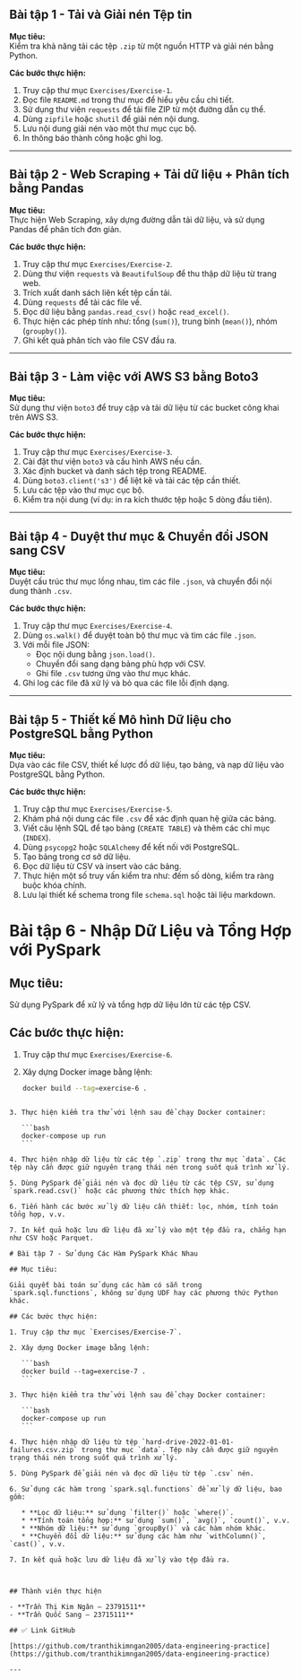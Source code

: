 
## Bài tập 1 - Tải và Giải nén Tệp tin

**Mục tiêu:**  
Kiểm tra khả năng tải các tệp `.zip` từ một nguồn HTTP và giải nén bằng Python.

**Các bước thực hiện:**
1. Truy cập thư mục `Exercises/Exercise-1`.
2. Đọc file `README.md` trong thư mục để hiểu yêu cầu chi tiết.
3. Sử dụng thư viện `requests` để tải file ZIP từ một đường dẫn cụ thể.
4. Dùng `zipfile` hoặc `shutil` để giải nén nội dung.
5. Lưu nội dung giải nén vào một thư mục cục bộ.
6. In thông báo thành công hoặc ghi log.

---

## Bài tập 2 - Web Scraping + Tải dữ liệu + Phân tích bằng Pandas

**Mục tiêu:**  
Thực hiện Web Scraping, xây dựng đường dẫn tải dữ liệu, và sử dụng Pandas để phân tích đơn giản.

**Các bước thực hiện:**
1. Truy cập thư mục `Exercises/Exercise-2`.
2. Dùng thư viện `requests` và `BeautifulSoup` để thu thập dữ liệu từ trang web.
3. Trích xuất danh sách liên kết tệp cần tải.
4. Dùng `requests` để tải các file về.
5. Đọc dữ liệu bằng `pandas.read_csv()` hoặc `read_excel()`.
6. Thực hiện các phép tính như: tổng (`sum()`), trung bình (`mean()`), nhóm (`groupby()`).
7. Ghi kết quả phân tích vào file CSV đầu ra.

---

##  Bài tập 3 - Làm việc với AWS S3 bằng Boto3

**Mục tiêu:**  
Sử dụng thư viện `boto3` để truy cập và tải dữ liệu từ các bucket công khai trên AWS S3.

**Các bước thực hiện:**
1. Truy cập thư mục `Exercises/Exercise-3`.
2. Cài đặt thư viện `boto3` và cấu hình AWS nếu cần.
3. Xác định bucket và danh sách tệp trong README.
4. Dùng `boto3.client('s3')` để liệt kê và tải các tệp cần thiết.
5. Lưu các tệp vào thư mục cục bộ.
6. Kiểm tra nội dung (ví dụ: in ra kích thước tệp hoặc 5 dòng đầu tiên).

---

## Bài tập 4 - Duyệt thư mục & Chuyển đổi JSON sang CSV

**Mục tiêu:**  
Duyệt cấu trúc thư mục lồng nhau, tìm các file `.json`, và chuyển đổi nội dung thành `.csv`.

**Các bước thực hiện:**
1. Truy cập thư mục `Exercises/Exercise-4`.
2. Dùng `os.walk()` để duyệt toàn bộ thư mục và tìm các file `.json`.
3. Với mỗi file JSON:
   - Đọc nội dung bằng `json.load()`.
   - Chuyển đổi sang dạng bảng phù hợp với CSV.
   - Ghi file `.csv` tương ứng vào thư mục khác.
4. Ghi log các file đã xử lý và bỏ qua các file lỗi định dạng.

---

## Bài tập 5 - Thiết kế Mô hình Dữ liệu cho PostgreSQL bằng Python

**Mục tiêu:**  
Dựa vào các file CSV, thiết kế lược đồ dữ liệu, tạo bảng, và nạp dữ liệu vào PostgreSQL bằng Python.

**Các bước thực hiện:**
1. Truy cập thư mục `Exercises/Exercise-5`.
2. Khám phá nội dung các file `.csv` để xác định quan hệ giữa các bảng.
3. Viết câu lệnh SQL để tạo bảng (`CREATE TABLE`) và thêm các chỉ mục (`INDEX`).
4. Dùng `psycopg2` hoặc `SQLAlchemy` để kết nối với PostgreSQL.
5. Tạo bảng trong cơ sở dữ liệu.
6. Đọc dữ liệu từ CSV và insert vào các bảng.
7. Thực hiện một số truy vấn kiểm tra như: đếm số dòng, kiểm tra ràng buộc khóa chính.
8. Lưu lại thiết kế schema trong file `schema.sql` hoặc tài liệu markdown.


# Bài tập 6 - Nhập Dữ Liệu và Tổng Hợp với PySpark

## Mục tiêu:
Sử dụng PySpark để xử lý và tổng hợp dữ liệu lớn từ các tệp CSV.

## Các bước thực hiện:

1. Truy cập thư mục `Exercises/Exercise-6`.

2. Xây dựng Docker image bằng lệnh:
   ```bash
   docker build --tag=exercise-6 .
````

3. Thực hiện kiểm tra thử với lệnh sau để chạy Docker container:

   ```bash
   docker-compose up run
   ```

4. Thực hiện nhập dữ liệu từ các tệp `.zip` trong thư mục `data`. Các tệp này cần được giữ nguyên trạng thái nén trong suốt quá trình xử lý.

5. Dùng PySpark để giải nén và đọc dữ liệu từ các tệp CSV, sử dụng `spark.read.csv()` hoặc các phương thức thích hợp khác.

6. Tiến hành các bước xử lý dữ liệu cần thiết: lọc, nhóm, tính toán tổng hợp, v.v.

7. In kết quả hoặc lưu dữ liệu đã xử lý vào một tệp đầu ra, chẳng hạn như CSV hoặc Parquet.

# Bài tập 7 - Sử dụng Các Hàm PySpark Khác Nhau

## Mục tiêu:

Giải quyết bài toán sử dụng các hàm có sẵn trong `spark.sql.functions`, không sử dụng UDF hay các phương thức Python khác.

## Các bước thực hiện:

1. Truy cập thư mục `Exercises/Exercise-7`.

2. Xây dựng Docker image bằng lệnh:

   ```bash
   docker build --tag=exercise-7 .
   ```

3. Thực hiện kiểm tra thử với lệnh sau để chạy Docker container:

   ```bash
   docker-compose up run
   ```

4. Thực hiện nhập dữ liệu từ tệp `hard-drive-2022-01-01-failures.csv.zip` trong thư mục `data`. Tệp này cần được giữ nguyên trạng thái nén trong suốt quá trình xử lý.

5. Dùng PySpark để giải nén và đọc dữ liệu từ tệp `.csv` nén.

6. Sử dụng các hàm trong `spark.sql.functions` để xử lý dữ liệu, bao gồm:

   * **Lọc dữ liệu:** sử dụng `filter()` hoặc `where()`.
   * **Tính toán tổng hợp:** sử dụng `sum()`, `avg()`, `count()`, v.v.
   * **Nhóm dữ liệu:** sử dụng `groupBy()` và các hàm nhóm khác.
   * **Chuyển đổi dữ liệu:** sử dụng các hàm như `withColumn()`, `cast()`, v.v.

7. In kết quả hoặc lưu dữ liệu đã xử lý vào tệp đầu ra.



## Thành viên thực hiện

- **Trần Thị Kim Ngân – 23791511**  
- **Trần Quốc Sang – 23715111**

## ✅ Link GitHub

[https://github.com/tranthikimngan2005/data-engineering-practice](https://github.com/tranthikimngan2005/data-engineering-practice)

---

